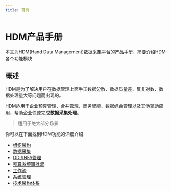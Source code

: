 ```yaml
---
title: 首页
---
```


# HDM产品手册

本文为HDM(Hand Data Management)数据采集平台的产品手册，简要介绍HDM各个功能模块


## 概述

HDM是为了解决用户在数据管理上面手工数据分散、数据质量差、反复对数、数据处理量大等问题而出现的。

HDM适用于企业预算管理、合并管理、商务智能、数据综合管理以及其他辅助应用，帮助企业快速完成**数据采集处理**。

> 适用于绝大部分场景

你可以在下面找到HDM功能的详细介绍

* [组织架构](01组织架构.html)
* [数据采集](02数据采集.html)
* [ODI/INFA管理](03ODI_INFA管理.html)
* [预算系统审批流](04预算系统审批流.html)
* [工作流](05工作流.html)
* [系统管理](06系统管理.html)
* [技术架构体系](07技术架构体系.html)